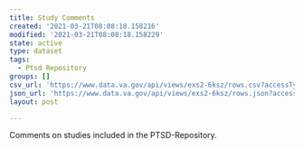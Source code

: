 ```yaml
---
title: Study Comments
created: '2021-03-21T08:08:18.158216'
modified: '2021-03-21T08:08:18.158229'
state: active
type: dataset
tags:
  - Ptsd Repository
groups: []
csv_url: 'https://www.data.va.gov/api/views/exs2-6ksz/rows.csv?accessType=DOWNLOAD'
json_url: 'https://www.data.va.gov/api/views/exs2-6ksz/rows.json?accessType=DOWNLOAD'
layout: post

---
```

Comments on studies included in the PTSD-Repository.
